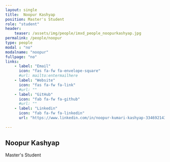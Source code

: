 ```yaml
---
layout: single
title:  Noopur Kashyap
position: Master's Student
role: "student"
header:
    teaser: /assets/img/people/imxd_people_noopurkashyap.jpg
permalink: /people/noopur
type: people
modal : "no"
modalname: "noopur"
fullpage: "no"
links:
    - label: "Email"
      icon: "fas fa-fw fa-envelope-square"
      #url: mailto:entermailhere
    - label: "Website"
      icon: "fas fa-fw fa-link"
      #url: ""
    - label: "GitHub"
      icon: "fab fa-fw fa-github"
      #url: ""
    - label: "Linkedin"
      icon: "fab fa-fw fa-linkedin"
      url: "https://www.linkedin.com/in/noopur-kumari-kashyap-334692143/"
      
---
```


## Noopur Kashyap
Master's Student

